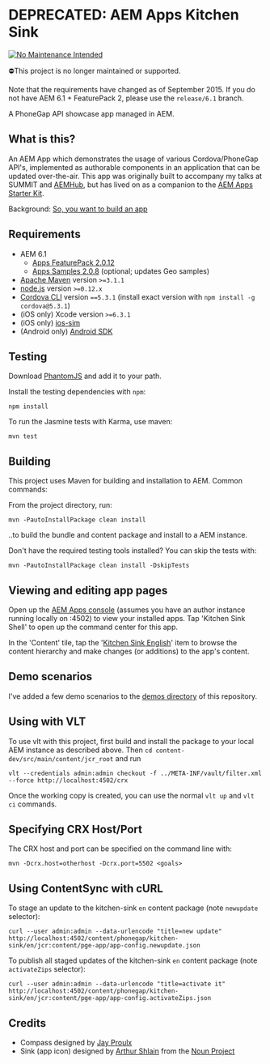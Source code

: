 DEPRECATED: AEM Apps Kitchen Sink
=====================

[![No Maintenance Intended](http://unmaintained.tech/badge.svg)](http://unmaintained.tech/)

⛔️This project is no longer maintained or supported.

Note that the requirements have changed as of September 2015. If you do not have AEM 6.1 + FeaturePack 2, please use the `release/6.1` branch.

A PhoneGap API showcase app managed in AEM.

What is this?
-------------

An AEM App which demonstrates the usage of various Cordova/PhoneGap API's, implemented as authorable components in an application that can be updated over-the-air. This app was originally built to accompany my talks at SUMMIT and [AEMHub](http://brucelefebvre.com/blog/2014/04/10/aemhub-mobile-apps-in-aem/), but has lived on as a companion to the [AEM Apps Starter Kit](https://github.com/Adobe-Marketing-Cloud/aem-phonegap-starter-kit).

Background: [So, you want to build an app](http://brucelefebvre.com/blog/2014/03/14/so-you-want-to-build-an-app/)


Requirements
------------

- AEM 6.1
	- [Apps FeaturePack 2.0.12](https://www.adobeaemcloud.com/content/marketplace/marketplaceProxy.html?packagePath=/content/companies/public/adobe/packages/cq610/featurepack2/cq-6.1.0-apps-featurepack)
	- [Apps Samples 2.0.8](https://www.adobeaemcloud.com/content/marketplace/marketplaceProxy.html?packagePath=/content/companies/public/adobe/packages/cq610/featurepack2/cq-6.1.0-apps-featurepack-samples) (optional; updates Geo samples)
- [Apache Maven](https://maven.apache.org/) version `>=3.1.1`
- [node.js](http://nodejs.org/) version `>=0.12.x`
- [Cordova CLI](https://github.com/apache/cordova-cli/) version `==5.3.1` (install exact version with `npm install -g cordova@5.3.1`)
- (iOS only) Xcode version `>=6.3.1`
- (iOS only) [ios-sim](https://github.com/phonegap/ios-sim#installation) 
- (Android only) [Android SDK](https://developer.android.com/sdk/index.html)


Testing
-------

Download [PhantomJS](http://phantomjs.org/download.html) and add it to your path.

Install the testing dependencies with `npm`:

	npm install

To run the Jasmine tests with Karma, use maven:

	mvn test


Building
--------

This project uses Maven for building and installation to AEM. Common commands:

From the project directory, run:

	mvn -PautoInstallPackage clean install 

..to build the bundle and content package and install to a AEM instance.

Don't have the required testing tools installed? You can skip the tests with:

	mvn -PautoInstallPackage clean install -DskipTests


Viewing and editing app pages
-----------------------------

Open up the [AEM Apps console](http://localhost:4502/aem/apps.html/content/phonegap) (assumes you have an author instance running locally on :4502) to view your installed apps. Tap 'Kitchen Sink Shell' to open up the command center for this app.

In the 'Content' tile, tap the '[Kitchen Sink English](http://localhost:4502/aem/apps.html/content/phonegap/kitchen-sink/en)' item to browse the content hierarchy and make changes (or additions) to the app's content.


Demo scenarios
--------------

I've added a few demo scenarios to the [demos directory](demos) of this repository.


Using with VLT
--------------

To use vlt with this project, first build and install the package to your local AEM instance as described above. Then `cd content-dev/src/main/content/jcr_root` and run

    vlt --credentials admin:admin checkout -f ../META-INF/vault/filter.xml --force http://localhost:4502/crx

Once the working copy is created, you can use the normal ``vlt up`` and ``vlt ci`` commands.


Specifying CRX Host/Port
------------------------

The CRX host and port can be specified on the command line with:

    mvn -Dcrx.host=otherhost -Dcrx.port=5502 <goals>


Using ContentSync with cURL
---------------------------

To stage an update to the kitchen-sink `en` content package (note `newupdate` selector):

	curl --user admin:admin --data-urlencode "title=new update" http://localhost:4502/content/phonegap/kitchen-sink/en/jcr:content/pge-app/app-config.newupdate.json

To publish all staged updates of the kitchen-sink `en` content package (note `activateZips` selector):

	curl --user admin:admin --data-urlencode "title=activate it" http://localhost:4502/content/phonegap/kitchen-sink/en/jcr:content/pge-app/app-config.activateZips.json

	
Credits
-------

- Compass designed by <a href="https://twitter.com/jay_proulx">Jay Proulx</a>
- Sink (app icon) designed by <a href="http://www.thenounproject.com/ArtZ91">Arthur Shlain</a> from the <a href="http://www.thenounproject.com">Noun Project</a>
